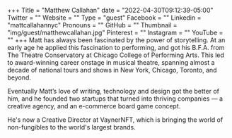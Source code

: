 +++
Title = "Matthew Callahan"
date = "2022-04-30T09:12:39-05:00"
Twitter = ""
Website = ""
Type = "guest"
Facebook = ""
Linkedin = "mattcallahannyc"
Pronouns = ""
GitHub = ""
Thumbnail = "img/guest/matthewcallahan.jpg"
Pinterest = ""
Instagram = ""
YouTube = ""
+++
Matt has always been fascinated by the power of storytelling. At an early age he applied this fascination to performing, and got his B.F.A. from The Theatre Conservatory at Chicago College of Performing Arts. This led to award-winning career onstage in musical theatre, spanning almost a decade of national tours and shows in New York, Chicago, Toronto, and beyond.

Eventually Matt’s love of writing, technology and design got the better of him, and he founded two startups that turned into thriving companies — a creative agency, and an e-commerce board game concept. 

He's now a Creative Director at VaynerNFT, which is bringing the world of non-fungibles to the world's largest brands.
